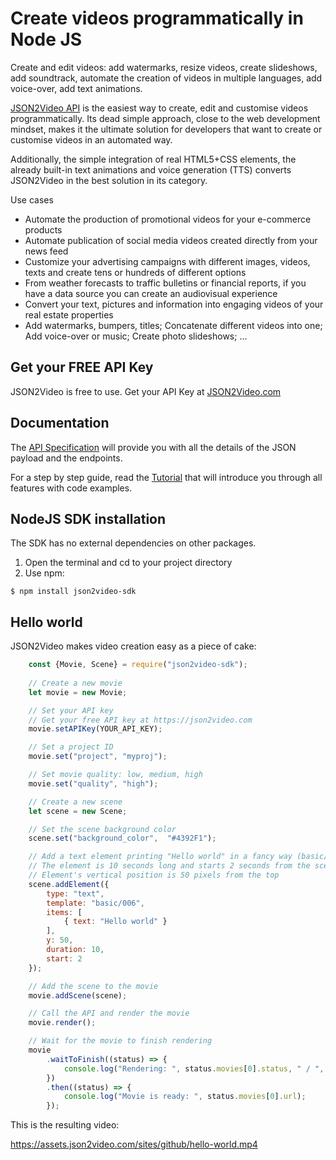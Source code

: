 # Create videos programmatically in Node JS
Create and edit videos: add watermarks, resize videos, create slideshows, add soundtrack, automate the creation of videos in multiple languages, add voice-over, add text animations.

[JSON2Video API](https://json2video.com) is the easiest way to create, edit and customise videos programmatically. Its dead simple approach, close to the web development mindset, makes it the ultimate solution for developers that want to create or customise videos in an automated way.

Additionally, the simple integration of real HTML5+CSS elements, the already built-in text animations and voice generation (TTS) converts JSON2Video in the best solution in its category.

Use cases
* Automate the production of promotional videos for your e-commerce products
* Automate publication of social media videos created directly from your news feed
* Customize your advertising campaigns with different images, videos, texts and create tens or hundreds of different options
* From weather forecasts to traffic bulletins or financial reports, if you have a data source you can create an audiovisual experience
* Convert your text, pictures and information into engaging videos of your real estate properties
* Add watermarks, bumpers, titles; Concatenate different videos into one; Add voice-over or music; Create photo slideshows; …


## Get your FREE API Key
JSON2Video is free to use. Get your API Key at [JSON2Video.com](https://json2video.com)

## Documentation
The [API Specification](https://json2video.com/docs/api/) will provide you with all the details of the JSON payload and the endpoints.

For a step by step guide, read the [Tutorial](https://json2video.com/docs/tutorial/) that will introduce you through all features with code examples.

## NodeJS SDK installation

The SDK has no external dependencies on other packages.

1) Open the terminal and cd to your project directory
2) Use npm:

```
$ npm install json2video-sdk
```

## Hello world
JSON2Video makes video creation easy as a piece of cake:

```javascript
    const {Movie, Scene} = require("json2video-sdk");
    
    // Create a new movie
    let movie = new Movie;

    // Set your API key
    // Get your free API key at https://json2video.com
    movie.setAPIKey(YOUR_API_KEY);

    // Set a project ID
    movie.set("project", "myproj");

    // Set movie quality: low, medium, high
    movie.set("quality", "high");

    // Create a new scene
    let scene = new Scene;

    // Set the scene background color
    scene.set("background_color",  "#4392F1");

    // Add a text element printing "Hello world" in a fancy way (basic/006)
    // The element is 10 seconds long and starts 2 seconds from the scene start
    // Element's vertical position is 50 pixels from the top
    scene.addElement({
        type: "text",
        template: "basic/006",
        items: [
            { text: "Hello world" }
        ],
        y: 50,
        duration: 10,
        start: 2
    });

    // Add the scene to the movie
    movie.addScene(scene);

    // Call the API and render the movie
    movie.render();

    // Wait for the movie to finish rendering
    movie
        .waitToFinish((status) => {
            console.log("Rendering: ", status.movies[0].status, " / ", status.movies[0].task);
        })
        .then((status) => {
            console.log("Movie is ready: ", status.movies[0].url);
        });
```

This is the resulting video:

https://assets.json2video.com/sites/github/hello-world.mp4
